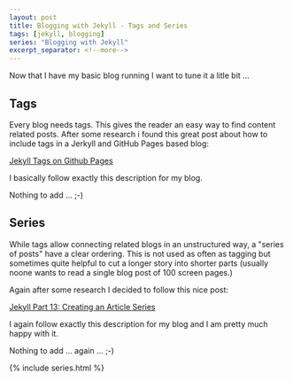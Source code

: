 ```yaml
---
layout: post
title: Blogging with Jekyll - Tags and Series
tags: [jekyll, blogging]
series: "Blogging with Jekyll"
excerpt_separator: <!--more-->
---
```


Now that I have my basic blog running I want to tune it a litle bit ...

<!--more-->

## Tags

Every blog needs tags. This gives the reader an easy way to find content related posts. After some research i found this great post about
how to include tags in a Jerkyll and GitHub Pages based blog:

[Jekyll Tags on Github Pages](http://longqian.me/2017/02/09/github-jekyll-tag/)

I basically follow exactly this description for my blog.

Nothing to add ... ;-)


## Series

While tags allow connecting related blogs in an unstructured way, a "series of posts" have a clear ordering. 
This is not used as often as tagging but sometimes quite helpful to cut a longer story into shorter parts 
(usually noone wants to read a single blog post of 100 screen pages.)

Again after some research I decided to follow this nice post:

[Jekyll Part 13: Creating an Article Series](http://digitaldrummerj.me/blogging-on-github-part-13-creating-an-article-series/)

I again follow exactly this description for my blog and I am pretty much happy with it. 

Nothing to add ... again ... ;-)


{% include series.html %}
